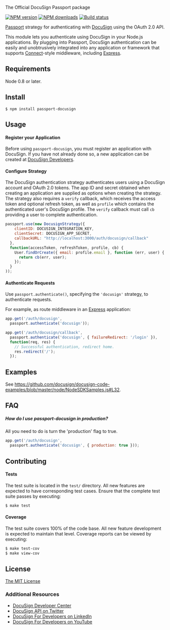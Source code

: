 The Official DocuSign Passport package

[![NPM version][npm-image]][npm-url]
[![NPM downloads][downloads-image]][downloads-url]
[![Build status][travis-image]][travis-url]

[Passport](http://passportjs.org/) strategy for authenticating with [DocuSign](http://www.docusign.com/)
using the OAuth 2.0 API.

This module lets you authenticate using DocuSign in your Node.js applications.
By plugging into Passport, DocuSign authentication can be easily and
unobtrusively integrated into any application or framework that supports
[Connect](http://www.senchalabs.org/connect/)-style middleware, including
[Express](http://expressjs.com/).

## Requirements

Node 0.8 or later.

## Install

    $ npm install passport-docusign

## Usage

#### Register your Application

Before using `passport-docusign`, you must register an application with
DocuSign.  If you have not already done so, a new application can be created at
[DocuSign Developers](https://www.docusign.com/developer-center).

#### Configure Strategy

The DocuSign authentication strategy authenticates users using a DocuSign
account and OAuth 2.0 tokens.  The app ID and secret obtained when creating an
application are supplied as options when creating the strategy.  The strategy
also requires a `verify` callback, which receives the access token and optional
refresh token, as well as `profile` which contains the authenticated user's
DocuSign profile.  The `verify` callback must call `cb` providing a user to
complete authentication.

```js
passport.use(new DocusignStrategy({
    clientID: DOCUSIGN_INTEGRATION_KEY,
    clientSecret: DOCUSIGN_APP_SECRET,
    callbackURL: "http://localhost:3000/auth/docusign/callback"
  },
  function(accessToken, refreshToken, profile, cb) {
    User.findOrCreate({ email: profile.email }, function (err, user) {
      return cb(err, user);
    });
  }
));
```

#### Authenticate Requests

Use `passport.authenticate()`, specifying the `'docusign'` strategy, to
authenticate requests.

For example, as route middleware in an [Express](http://expressjs.com/)
application:

```js
app.get('/auth/docusign',
  passport.authenticate('docusign'));

app.get('/auth/docusign/callback',
  passport.authenticate('docusign', { failureRedirect: '/login' }),
  function(req, res) {
    // Successful authentication, redirect home.
    res.redirect('/');
  });
```

## Examples

See https://github.com/docusign/docusign-code-examples/blob/master/node/NodeSDKSamples.js#L32.

## FAQ

##### How do I use passport-docusign in production?

All you need to do is turn the 'production' flag to true.

```js
app.get('/auth/docusign',
  passport.authenticate('docusign', { production: true }));
```

## Contributing

#### Tests

The test suite is located in the `test/` directory.  All new features are
expected to have corresponding test cases.  Ensure that the complete test suite
passes by executing:

```bash
$ make test
```

#### Coverage

The test suite covers 100% of the code base.  All new feature development is
expected to maintain that level.  Coverage reports can be viewed by executing:

```bash
$ make test-cov
$ make view-cov
```

## License

[The MIT License](http://opensource.org/licenses/MIT)

[npm-image]: https://img.shields.io/npm/v/passport-docusign.svg?style=flat
[npm-url]: https://npmjs.org/package/passport-docusign
[downloads-image]: https://img.shields.io/npm/dm/passport-docusign.svg?style=flat
[downloads-url]: https://npmjs.org/package/passport-docusign
[travis-image]: https://img.shields.io/travis/docusign/passport-docusign.svg?style=flat
[travis-url]: https://travis-ci.org/docusign/passport-docusign

### Additional Resources
* [DocuSign Developer Center](https://developers.docusign.com)
* [DocuSign API on Twitter](https://twitter.com/docusignapi)
* [DocuSign For Developers on LinkedIn](https://www.linkedin.com/showcase/docusign-for-developers/)
* [DocuSign For Developers on YouTube](https://www.youtube.com/channel/UCJSJ2kMs_qeQotmw4-lX2NQ)




